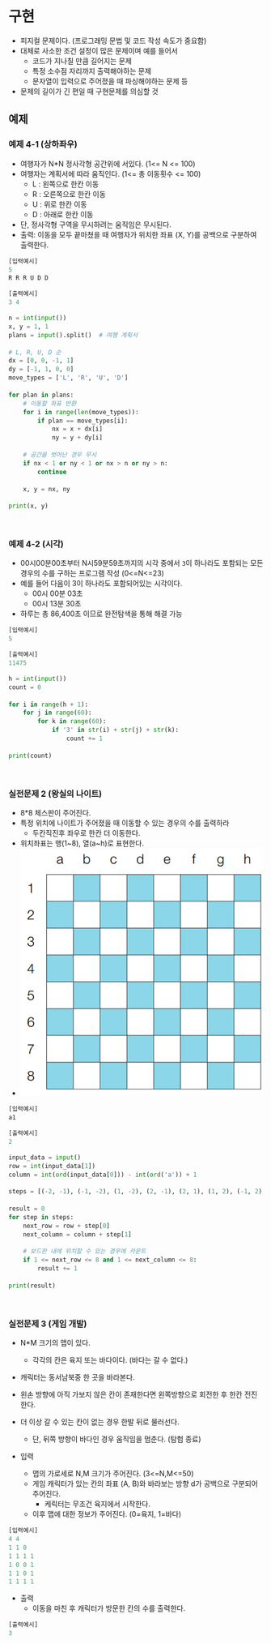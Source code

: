 # 구현
- 피지컬 문제이다. (프로그래밍 문법 및 코드 작성 속도가 중요함)
- 대체로 사소한 조건 설정이 많은 문제이며 예를 들어서
  - 코드가 지나칠 만큼 길어지는 문제
  - 특정 소수점 자리까지 출력해야하는 문제
  - 문자열이 입력으로 주어졌을 때 파싱해야하는 문제 등
- 문제의 길이가 긴 편일 때 구현문제를 의심할 것

## 예제
### 예제 4-1 (상하좌우)
- 여행자가 N*N 정사각형 공간위에 서있다. (1<= N <= 100)
- 여행자는 계획서에 따라 움직인다. (1<= 총 이동횟수 <= 100)
  - L : 왼쪽으로 한칸 이동
  - R : 오른쪽으로 한칸 이동
  - U : 위로 한칸 이동
  - D : 아래로 한칸 이동
- 단, 정사각형 구역을 무시하려는 움직임은 무시된다.
- 출력: 이동을 모두 끝마쳤을 때 여행자가 위치한 좌표 (X, Y)를 공백으로 구분하여 출력한다.

```python
[입력예시]
5
R R R U D D
```
```python
[출력예시]
3 4
```

```python
n = int(input())
x, y = 1, 1
plans = input().split()  # 여행 계획서

# L, R, U, D 순
dx = [0, 0, -1, 1]
dy = [-1, 1, 0, 0]
move_types = ['L', 'R', 'U', 'D']

for plan in plans:
    # 이동할 좌표 반환
    for i in range(len(move_types)):
        if plan == move_types[i]:
            nx = x + dx[i]
            ny = y + dy[i]

    # 공간을 벗어난 경우 무시
    if nx < 1 or ny < 1 or nx > n or ny > n:
        continue

    x, y = nx, ny

print(x, y)
```

<br/>

### 예제 4-2 (시각)
- 00시00분00초부터 N시59분59초까지의 시각 중에서 `3`이 하나라도 포함되는 모든 경우의 수를 구하는 프로그램 작성 (0<=N<=23)
- 예를 들어 다음이 3이 하나라도 포함되어있는 시각이다.
  - 00시 00분 03초
  - 00시 13분 30초
- 하루는 총 86,400초 이므로 완전탐색을 통해 해결 가능

```python
[입력예시]
5
```
```python
[출력예시]
11475
```

```python
h = int(input())
count = 0

for i in range(h + 1):
    for j in range(60):
        for k in range(60):
            if '3' in str(i) + str(j) + str(k):
                count += 1

print(count)
```

<br/>

### 실전문제 2 (왕실의 나이트)
- 8*8 체스판이 주어진다.
- 특정 위치에 나이트가 주어졌을 때 이동할 수 있는 경우의 수를 출력하라
  - 두칸직진후 좌우로 한칸 더 이동한다.
- 위치좌표는 행(1~8), 열(a~h)로 표현한다.
- ![img.png](img.png)

```python
[입력예시]
a1
```
```python
[출력예시]
2
```

```python
input_data = input()
row = int(input_data[1])
column = int(ord(input_data[0])) - int(ord('a')) + 1

steps = [(-2, -1), (-1, -2), (1, -2), (2, -1), (2, 1), (1, 2), (-1, 2), (-2, 1)]

result = 0
for step in steps:
    next_row = row + step[0]
    next_column = column + step[1]

    # 보드판 내에 위치할 수 있는 경우에 카운트
    if 1 <= next_row <= 8 and 1 <= next_column <= 8:
        result += 1

print(result)
```

<br/>

### 실전문제 3 (게임 개발)
- N*M 크기의 맵이 있다.
  - 각각의 칸은 육지 또는 바다이다. (바다는 갈 수 없다.)
- 캐릭터는 동서남북중 한 곳을 바라본다.
- 왼손 방향에 아직 가보지 않은 칸이 존재한다면 왼쪽방향으로 회전한 후 한칸 전진한다.
- 더 이상 갈 수 있는 칸이 없는 경우 한발 뒤로 물러선다.
  - 단, 뒤쪽 방향이 바다인 경우 움직임을 멈춘다. (탐험 종료)

- 입력
  - 맵의 가로세로 N,M 크기가 주어진다. (3<=N,M<=50)
  - 게임 캐릭터가 있는 칸의 좌표 (A, B)와 바라보는 방향 d가 공백으로 구분되어 주어진다.
    - 케릭터는 무조건 육지에서 시작한다.
  - 이후 맵에 대한 정보가 주어진다. (0=육지, 1=바다)
```python
[입력예시]
4 4
1 1 0
1 1 1 1
1 0 0 1
1 1 0 1
1 1 1 1
```
- 출력
  - 이동을 마친 후 캐릭터가 방문한 칸의 수를 출력한다.
```python
[출력예시]
3
```

